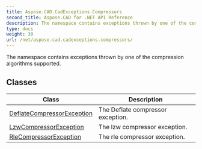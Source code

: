 ```yaml
---
title: Aspose.CAD.CadExceptions.Compressors
second_title: Aspose.CAD for .NET API Reference
description: The namespace contains exceptions thrown by one of the compression algorithms supported
type: docs
weight: 30
url: /net/aspose.cad.cadexceptions.compressors/
---
```

The namespace contains exceptions thrown by one of the compression algorithms supported.

## Classes

| Class | Description |
| --- | --- |
| [DeflateCompressorException](./deflatecompressorexception/) | The Deflate compressor exception. |
| [LzwCompressorException](./lzwcompressorexception/) | The lzw compressor exception. |
| [RleCompressorException](./rlecompressorexception/) | The rle compressor exception. |


